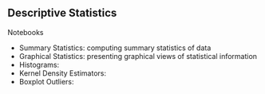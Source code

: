 ## Descriptive Statistics

Notebooks

* Summary Statistics: computing summary statistics of data* Graphical Statistics: presenting graphical views of statistical information* Histograms: * Kernel Density Estimators:* Boxplot Outliers: 